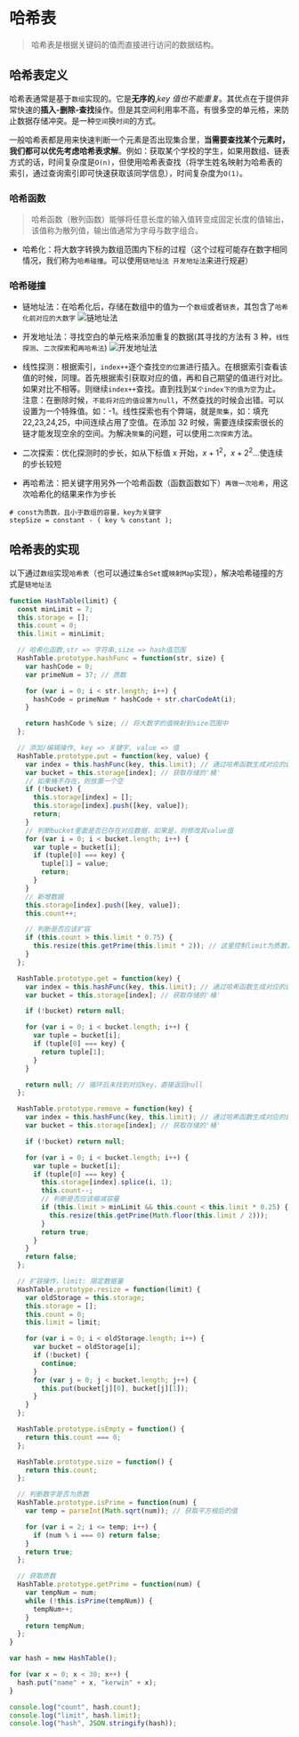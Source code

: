 # 哈希表

>哈希表是根据关键码的值而直接进行访问的数据结构。

## 哈希表定义
哈希表通常是基于`数组`实现的。它是**无序的**,_key 值也不能重复_。其优点在于提供非常快速的**插入-删除-查找**操作。但是其空间利用率不高，有很多空的单元格，来防止数据存储冲突。是一种`空间`换`时间`的方式。

一般哈希表都是用来快速判断一个元素是否出现集合里，**当需要查找某个元素时，我们都可以优先考虑哈希表求解**。例如：获取某个学校的学生，如果用数组、链表方式的话，时间复杂度是`O(n)`，但使用哈希表查找（将学生姓名映射为哈希表的索引，通过查询索引即可快速获取该同学信息），时间复杂度为`O(1)`。

### 哈希函数
>哈希函数（散列函数）能够将任意长度的输入值转变成固定长度的值输出，该值称为散列值，输出值通常为字母与数字组合。

- 哈希化：将大数字转换为数组范围内下标的过程（这个过程可能存在数字相同情况，我们称为`哈希碰撞`。可以使用`链地址法 开发地址法`来进行规避）

### 哈希碰撞

- 链地址法：在哈希化后，存储在数组中的值为一个`数组`或者`链表`，其包含了`哈希化前对应的大数字`
  ![链地址法](https://raw.githubusercontent.com/kerwin-ly/Blog/master/assets/imgs/data-structure/link-address.png)

- 开发地址法：寻找空白的单元格来添加重复的数据(其寻找的方法有 3 种，`线性探测`、`二次探索`和`再哈希法`)
  ![开发地址法](https://raw.githubusercontent.com/kerwin-ly/Blog/master/assets/imgs/data-structure/link-dev.png)

- 线性探测：根据索引，`index++`逐个查找`空的位置`进行插入。在根据索引查看该值的时候，同理。首先根据索引获取对应的值，再和自己期望的值进行对比。如果对比不相等。则继续`index++`查找。直到找到`某个index下的值为空`为止。
  注意：在删除时候，`不能将对应的值设置为null`，不然查找的时候会出错。可以设置为一个特殊值。如：-1。线性探索也有个弊端，就是`聚集`，如：填充 22,23,24,25，中间连续占用了空值。在添加 32 时候，需要连续探索很长的链才能发现空余的空间。为解决`聚集`的问题，可以使用`二次探索`方法。

- 二次探索：优化探测时的步长，如从下标值 x 开始，$x+1^2$，$x+2^2$...使连续的步长较短

- 再哈希法：把关键字用另外一个哈希函数（函数函数如下）`再做一次哈希`，用这次哈希化的结果来作为步长

```shell
# const为质数，且小于数组的容量，key为关键字
stepSize = constant - ( key % constant );
```

## 哈希表的实现
以下通过`数组`实现`哈希表`（也可以通过`集合Set`或`映射Map`实现），解决哈希碰撞的方式是`链地址法`
```js
function HashTable(limit) {
  const minLimit = 7;
  this.storage = [];
  this.count = 0;
  this.limit = minLimit;

  // 哈希化函数,str => 字符串,size => hash值范围
  HashTable.prototype.hashFunc = function(str, size) {
    var hashCode = 0;
    var primeNum = 37; // 质数

    for (var i = 0; i < str.length; i++) {
      hashCode = primeNum * hashCode + str.charCodeAt(i);
    }

    return hashCode % size; // 将大数字的值映射到size范围中
  };

  // 添加/编辑操作, key => 关键字, value => 值
  HashTable.prototype.put = function(key, value) {
    var index = this.hashFunc(key, this.limit); // 通过哈希函数生成对应的index坐标值
    var bucket = this.storage[index]; // 获取存储的'桶'
    // 如果桶不存在，则放置一个空
    if (!bucket) {
      this.storage[index] = [];
      this.storage[index].push([key, value]);
      return;
    }
    // 判断bucket里面是否已存在对应数据，如果是，则修改其value值
    for (var i = 0; i < bucket.length; i++) {
      var tuple = bucket[i];
      if (tuple[0] === key) {
        tuple[1] = value;
        return;
      }
    }
    // 新增数据
    this.storage[index].push([key, value]);
    this.count++;

    // 判断是否应该扩容
    if (this.count > this.limit * 0.75) {
      this.resize(this.getPrime(this.limit * 2)); // 这里控制limit为质数，是为了让数据在哈希表上分布更为均匀
    }
  };

  HashTable.prototype.get = function(key) {
    var index = this.hashFunc(key, this.limit); // 通过哈希函数生成对应的index坐标值
    var bucket = this.storage[index]; // 获取存储的'桶'

    if (!bucket) return null;

    for (var i = 0; i < bucket.length; i++) {
      var tuple = bucket[i];
      if (tuple[0] === key) {
        return tuple[1];
      }
    }

    return null; // 循环后未找到对应key，直接返回null
  };

  HashTable.prototype.remove = function(key) {
    var index = this.hashFunc(key, this.limit); // 通过哈希函数生成对应的index坐标值
    var bucket = this.storage[index]; // 获取存储的'桶'

    if (!bucket) return null;

    for (var i = 0; i < bucket.length; i++) {
      var tuple = bucket[i];
      if (tuple[0] === key) {
        this.storage[index].splice(i, 1);
        this.count--;
        // 判断是否应该缩减容量
        if (this.limit > minLimit && this.count < this.limit * 0.25) {
          this.resize(this.getPrime(Math.floor(this.limit / 2)));
        }
        return true;
      }
    }
    return false;
  };

  // 扩容操作，limit: 限定数据量
  HashTable.prototype.resize = function(limit) {
    var oldStorage = this.storage;
    this.storage = [];
    this.count = 0;
    this.limit = limit;

    for (var i = 0; i < oldStorage.length; i++) {
      var bucket = oldStorage[i];
      if (!bucket) {
        continue;
      }
      for (var j = 0; j < bucket.length; j++) {
        this.put(bucket[j][0], bucket[j][1]);
      }
    }
  };

  HashTable.prototype.isEmpty = function() {
    return this.count === 0;
  };

  HashTable.prototype.size = function() {
    return this.count;
  };

  // 判断数字是否为质数
  HashTable.prototype.isPrime = function(num) {
    var temp = parseInt(Math.sqrt(num)); // 获取平方根后的值

    for (var i = 2; i <= temp; i++) {
      if (num % i === 0) return false;
    }
    return true;
  };

  // 获取质数
  HashTable.prototype.getPrime = function(num) {
    var tempNum = num;
    while (!this.isPrime(tempNum)) {
      tempNum++;
    }
    return tempNum;
  };
}

var hash = new HashTable();

for (var x = 0; x < 30; x++) {
  hash.put("name" + x, "kerwin" + x);
}

console.log("count", hash.count);
console.log("limit", hash.limit);
console.log("hash", JSON.stringify(hash));
```
